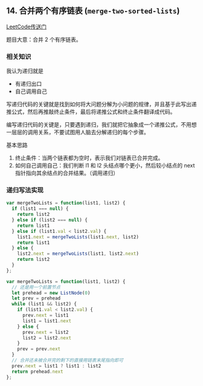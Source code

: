 ## 14. 合并两个有序链表 (`merge-two-sorted-lists`)
[LeetCode传送门](https://leetcode-cn.com/problems/merge-two-sorted-lists/)

题目大意：合并 2 个有序链表。

### 相关知识
我认为递归就是
* 有递归出口
* 自己调用自己


写递归代码的关键就是找到如何将大问题分解为小问题的规律，并且基于此写出递推公式，然后再推敲终止条件，最后将递推公式和终止条件翻译成代码。

编写递归代码的关键是，只要遇到递归，我们就把它抽象成一个递推公式，不用想一层层的调用关系，不要试图用人脑去分解递归的每个步骤。

基本思路
1. 终止条件：当两个链表都为空时，表示我们对链表已合并完成。
2. 如何自己调用自己：我们判断 l1 和 l2 头结点哪个更小，然后较小结点的 next 指针指向其余结点的合并结果。（调用递归）

### 递归写法实现
```JavaScript
var mergeTwoLists = function(list1, list2) {
  if (list1 === null) {
    return list2
  } else if (list2 === null) {
    return list1
  } else if (list1.val < list2.val) {
    list1.next = mergeTwoLists(list1.next, list2)
    return list1
  } else {
    list2.next = mergeTwoLists(list1, list2.next)
    return list2
  }
};
```

```JavaScript
var mergeTwoLists = function(list1, list2) {
  // 还是用一个前置节点
  let prehead = new ListNode(0)
  let prev = prehead
  while (list1 && list2) {
    if (list1.val < list2.val) {
      prev.next = list1
      list1 = list1.next
    } else {
      prev.next = list2
      list2 = list2.next
    }
    prev = prev.next
  }
  // 合并还未被合并完的剩下的直接用链表末尾指向即可
  prev.next = list1 ? list1 : list2
  return prehead.next
};
```